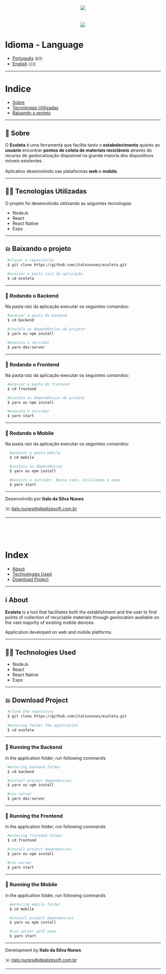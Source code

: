 <h1 align="center" > 
  <img src="https://ik.imagekit.io/italosnunes/logo_ztkaGDR0k.svg">
</h1>

<h1 align="center">
  <img src="frontend/public/ecoleta.gif"/>
</h1>

# Idioma - Language
- [Português](#indice) 🇧🇷
- [English](#index) 🇺🇸
---
# Indice
- [Sobre](#-sobre)
- [Tecnologias Utilizadas](#-tecnologias-utilizadas)
- [Baixando o projeto](#baixando-o-projeto)
---
## 📖 Sobre 

O **Ecoleta** é uma ferramenta que facilita tanto o **estabelecimento** quanto ao
**usuário** encontrar **pontos de coleta de materiais recicláveis** através do
recurso de geolocalização disponível na grande maioria dos dispositivos móveis
existentes.
<br/><br/>
Aplicativo desenvolvido nas plataformas **web** e **mobile**.

---
## 👨‍💻 Tecnologias Utilizadas

O projeto foi desenvolvido utilizando as seguintes tecnologias

- NodeJs
- React
- React Native
- Expo

---
## 💥  Baixando o projeto

```bash
 #clonar o repositório
 $ git clone https://github.com/italosnunes/ecoleta.git
 
 #acessar a pasta raiz da aplicação
 $ cd ecoleta
```
---
### 💨 Rodando o **Backend**
Na pasta raiz da aplicação executar os seguintes comandos:

```bash
 #acessar a pasta do backend 
 $ cd backend

 #instala as dependências do projeto
 $ yarn ou npm install

 #executa o servidor
 $ yarn dev:server
```
---
### 💨 Rodando o **Frontend**

Na pasta raiz da aplicação executar os seguintes comandos:

```bash
 #acessar a pasta do frontend 
 $ cd frontend

 #instala as dependências do projeto
 $ yarn ou npm install

 #executa o servidor
 $ yarn start
```
---
### 💨 Rodando o **Mobile**

Na pasta raiz da aplicação executar os seguintes comandos:

```bash
  #acessar a pasta mobile
  $ cd mobile

  #instala as dependências
  $ yarn ou npm install

  #executa o servidor. Nesse caso, utilizamos o expo
  $ yarn start
```

---
Desenvolvido por **Italo da Silva Nunes**

✉️ italo.nunes@idealizesoft.com.br

---

<br/>
<br/>
<br/>


# Index
- [About](#-about)
- [Technologies Used](#-technologies-used)
- [Download Project](#download-project)

---
## ℹ️ About

**Ecoleta** is a tool that facilitates both the establishment and the user
to find points of collection of recyclable materials through geolocation available
on the vast majority of existing mobile devices.

Application developed on web and mobile platforms.


---
## 👨‍💻 Technologies Used

- NodeJs
- React
- React Native
- Expo

---
## 💥  Download Project

```bash
 #clone the repository
 $ git clone https://github.com/italosnunes/ecoleta.git
 
 #entering folder the application
 $ cd ecoleta
```
---
### 💨 Running the **Backend**
in the application folder, run following commands

```bash
 #entering backend folder
 $ cd backend

 #install project dependencies
 $ yarn ou npm install

 #run server
 $ yarn dev:server
```
---
### 💨 Running the **Frontend**

in the application folder, run following commands

```bash
 #entering frontend folder
 $ cd frontend

 #install project dependencies
 $ yarn ou npm install

 #run server
 $ yarn start
```
---
### 💨 Running the **Mobile**

in the application folder, run following commands

```bash
  #entering mobile folder
  $ cd mobile

  #install project dependencies
  $ yarn ou npm install

  #run server with expo
  $ yarn start
```

---
Development by **Italo da Silva Nunes**

✉️ italo.nunes@idealizesoft.com.br

---

